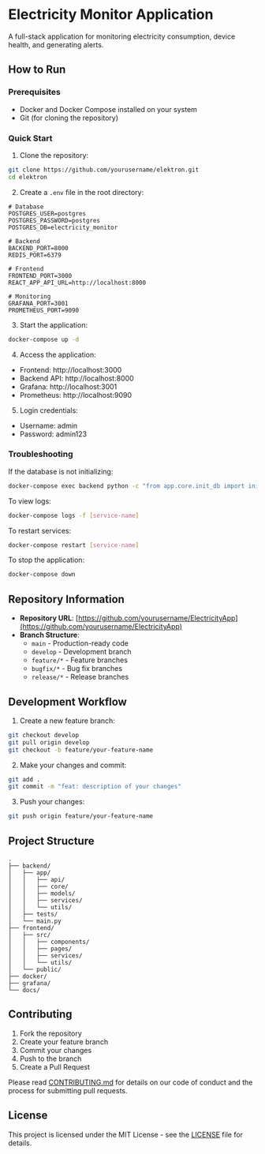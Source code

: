# Electricity Monitor Application

A full-stack application for monitoring electricity consumption, device health, and generating alerts.

## How to Run

### Prerequisites

- Docker and Docker Compose installed on your system
- Git (for cloning the repository)

### Quick Start

1. Clone the repository:
```bash
git clone https://github.com/yourusername/elektron.git
cd elektron
```

2. Create a `.env` file in the root directory:
```env
# Database
POSTGRES_USER=postgres
POSTGRES_PASSWORD=postgres
POSTGRES_DB=electricity_monitor

# Backend
BACKEND_PORT=8000
REDIS_PORT=6379

# Frontend
FRONTEND_PORT=3000
REACT_APP_API_URL=http://localhost:8000

# Monitoring
GRAFANA_PORT=3001
PROMETHEUS_PORT=9090
```

3. Start the application:
```bash
docker-compose up -d
```

4. Access the application:
- Frontend: http://localhost:3000
- Backend API: http://localhost:8000
- Grafana: http://localhost:3001
- Prometheus: http://localhost:9090

5. Login credentials:
- Username: admin
- Password: admin123

### Troubleshooting

If the database is not initializing:
```bash
docker-compose exec backend python -c "from app.core.init_db import init_db; init_db()"
```

To view logs:
```bash
docker-compose logs -f [service-name]
```

To restart services:
```bash
docker-compose restart [service-name]
```

To stop the application:
```bash
docker-compose down
```

## Repository Information

- **Repository URL**: [https://github.com/yourusername/ElectricityApp](https://github.com/yourusername/ElectricityApp)
- **Branch Structure**:
  - `main` - Production-ready code
  - `develop` - Development branch
  - `feature/*` - Feature branches
  - `bugfix/*` - Bug fix branches
  - `release/*` - Release branches

## Development Workflow

1. Create a new feature branch:
```bash
git checkout develop
git pull origin develop
git checkout -b feature/your-feature-name
```

2. Make your changes and commit:
```bash
git add .
git commit -m "feat: description of your changes"
```

3. Push your changes:
```bash
git push origin feature/your-feature-name
```

## Project Structure

```
.
├── backend/
│   ├── app/
│   │   ├── api/
│   │   ├── core/
│   │   ├── models/
│   │   ├── services/
│   │   └── utils/
│   ├── tests/
│   └── main.py
├── frontend/
│   ├── src/
│   │   ├── components/
│   │   ├── pages/
│   │   ├── services/
│   │   └── utils/
│   └── public/
├── docker/
├── grafana/
└── docs/
```

## Contributing

1. Fork the repository
2. Create your feature branch
3. Commit your changes
4. Push to the branch
5. Create a Pull Request

Please read [CONTRIBUTING.md](CONTRIBUTING.md) for details on our code of conduct and the process for submitting pull requests.

## License

This project is licensed under the MIT License - see the [LICENSE](LICENSE) file for details. 
